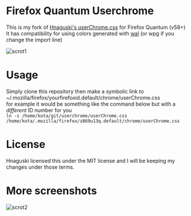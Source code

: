 # Firefox Quantum Userchrome
This is my fork of [Hnaguski's userChrome.css](https://github.com/Hnaguski/userChrome.css) for Firefox Quantum (v58+)  
It has compatibility for using colors generated with [wal](https://github.com/dylanaraps/pywal) (or wpg if you change the import line)

![scrot1](https://ptpb.pw/oISt.png)

# Usage
Simply clone this repository then make a symbolic link to ~/.mozilla/firefox/yourfirefoxid.default/chrome/userChrome.css  
for example it would be something like the command below but with a *different* ID number for you  
`ln -s /home/kota/git/userchrome/userChrome.css /home/kota/.mozilla/firefox/z869u13q.default/chrome/userChrome.css`

# License
Hnaguski licensed this under the MIT license and I will be keeping my changes under those terms.

# More screenshots

![scrot2](https://ptpb.pw/jY3j.png)
